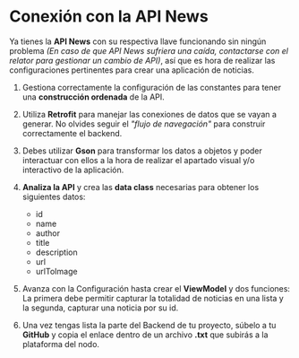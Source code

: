 # Conexión con la API News

Ya tienes la __API News__ con su respectiva llave funcionando sin ningún problema _(En caso de que API News sufriera una caída, contactarse con el relator para gestionar un cambio de API)_, así que es hora de realizar las configuraciones pertinentes para crear una aplicación de noticias.

1. Gestiona correctamente la configuración de las constantes para tener una __construcción ordenada__ de la API.

2. Utiliza __Retrofit__ para manejar las conexiones de datos que se vayan a generar. No olvides seguir el _"flujo de navegación"_ para construir correctamente el backend.

3. Debes utilizar __Gson__ para transformar los datos a objetos y poder interactuar con ellos a la hora de realizar el apartado visual y/o interactivo de la aplicación.

4. __Analiza la API__ y crea las __data class__ necesarias para obtener los siguientes datos:
    - id
    - name
    - author
    - title
    - description
    - url
    - urlToImage

5. Avanza con la Configuración hasta crear el __ViewModel__ y dos funciones: La primera debe permitir capturar la totalidad de noticias en una lista y la segunda, capturar una noticia por su id.

6. Una vez tengas lista la parte del Backend de tu proyecto, súbelo a tu __GitHub__ y copia el enlace dentro de un archivo __.txt__ que subirás a la plataforma del nodo.